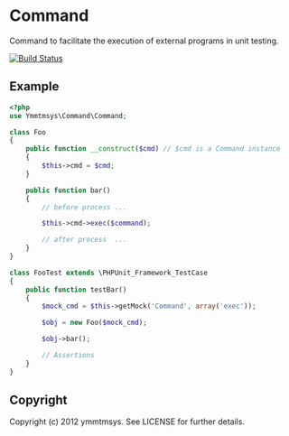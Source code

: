 Command
=======

Command to facilitate the execution of external programs in unit testing.

[![Build Status](https://secure.travis-ci.org/ymmtmsys/command.png)](http://travis-ci.org/ymmtmsys/command)

Example
-------


```PHP
<?php
use Ymmtmsys\Command\Command;

class Foo
{
    public function __construct($cmd) // $cmd is a Command instance
    {
        $this->cmd = $cmd;
    }

    public function bar()
    {
        // before process ...

        $this->cmd->exec($command);

        // after process  ...
    }
}

class FooTest extends \PHPUnit_Framework_TestCase
{
    public function testBar()
    {
        $mock_cmd = $this->getMock('Command', array('exec'));

        $obj = new Foo($mock_cmd);

        $obj->bar();

        // Assertions
    }
}
```

Copyright
---------

Copyright (c) 2012 ymmtmsys. See LICENSE for further details.
